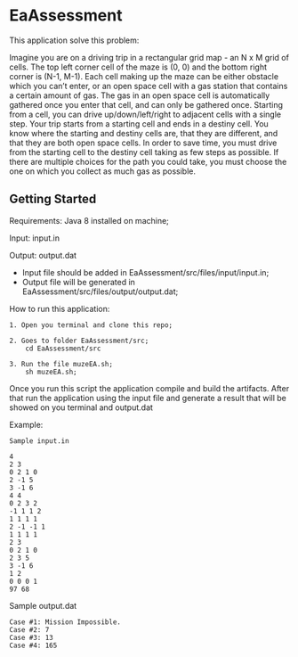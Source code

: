 # EaAssessment

This application solve this problem:

Imagine you are on a driving trip in a rectangular grid map - an N x M grid of cells. The top left corner cell of the maze is (0, 0) and the bottom right corner is (N-1, M-1). Each cell making up the maze can be either obstacle which you can’t enter, or an open space cell with a gas station that contains a certain amount of gas. The gas in an open space cell is automatically gathered once you enter that cell, and can only be gathered once. Starting from a cell, you can drive up/down/left/right to adjacent cells with a single step.
Your trip starts from a starting cell and ends in a destiny cell. You know where the starting and destiny cells are, that they are different, and that they are both open space cells. In order to save time, you must drive from the starting cell to the destiny cell taking as few steps as possible. If there are multiple choices for the path you could take, you must choose the one on which you collect as much gas as possible.

## Getting Started

Requirements:
Java 8 installed on machine;

Input:
input.in

Output:
output.dat

* Input file should be added in EaAssessment/src/files/input/input.in;
* Output file will be generated in EaAssessment/src/files/output/output.dat;

How to run this application:

```
1. Open you terminal and clone this repo;

2. Goes to folder EaAssessment/src;
	cd EaAssessment/src
	
3. Run the file muzeEA.sh;
	sh muzeEA.sh;
```

Once you run this script the application compile and build the artifacts. 
After that run the application using the input file and generate a result that will be showed on you terminal and output.dat

Example:

```
Sample input.in

4
2 3
0 2 1 0
2 -1 5
3 -1 6
4 4
0 2 3 2
-1 1 1 2
1 1 1 1
2 -1 -1 1
1 1 1 1
2 3
0 2 1 0
2 3 5
3 -1 6
1 2
0 0 0 1
97 68
```

Sample output.dat

```
Case #1: Mission Impossible.
Case #2: 7
Case #3: 13
Case #4: 165
```
